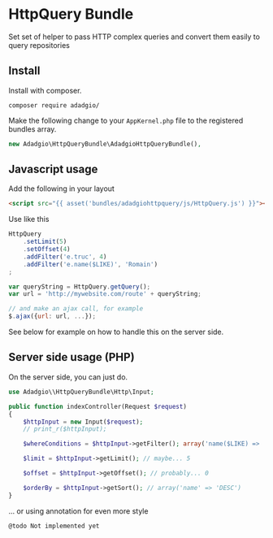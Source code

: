 HttpQuery Bundle
====

Set set of helper to pass HTTP complex queries and convert them easily to query repositories

## Install

Install with composer.

`composer require adadgio/`

Make the following change to your `AppKernel.php` file to the registered bundles array.

```php
new Adadgio\HttpQueryBundle\AdadgioHttpQueryBundle(),
```

## Javascript usage

Add the following in your layout

```html
<script src="{{ asset('bundles/adadgiohttpquery/js/HttpQuery.js') }}"></script>
```

Use like this

```javascript
HttpQuery
    .setLimit(5)
    .setOffset(4)
    .addFilter('e.truc', 4)
    .addFilter('e.name($LIKE)', 'Romain')
;

var queryString = HttpQuery.getQuery();
var url = 'http://mywebsite.com/route' + queryString;

// and make an ajax call, for example
$.ajax({url: url, ...});
```

See below for example on how to handle this on the server side.

## Server side usage (PHP)

On the server side, you can just do.

```php
use Adadgio\\HttpQueryBundle\Http\Input;

public function indexController(Request $request)
{
    $httpInput = new Input($request);
    // print_r($httpInput);

    $whereConditions = $httpInput->getFilter(); array('name($LIKE) => ')

    $limit = $httpInput->getLimit(); // maybe... 5

    $offset = $httpInput->getOffset(); // probably... 0

    $orderBy = $httpInput->getSort(); // array('name' => 'DESC')
}
```

... or using annotation for even more style

```
@todo Not implemented yet
```
